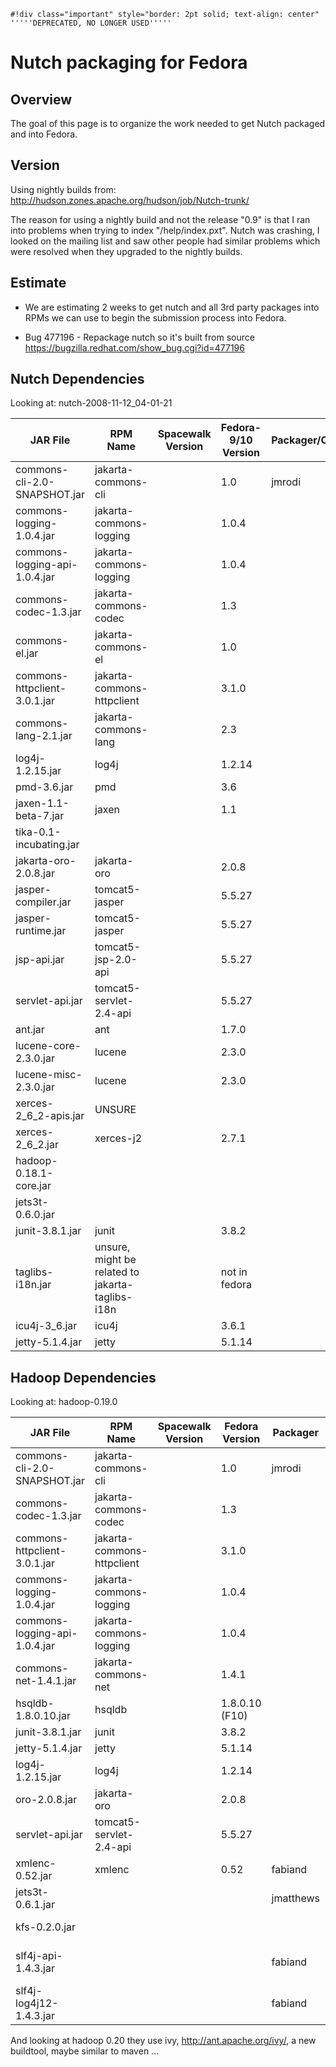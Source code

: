 
    #!div class="important" style="border: 2pt solid; text-align: center" 
    '''''DEPRECATED, NO LONGER USED''''' 
# Nutch packaging for Fedora
 

## Overview

The goal of this page is to organize the work needed to get Nutch packaged and into Fedora. 

## Version

Using nightly builds from: http://hudson.zones.apache.org/hudson/job/Nutch-trunk/

 The reason for using a nightly build and not the release "0.9" is that I ran into problems when trying to index "/help/index.pxt".  Nutch was crashing, I looked on the mailing list and saw other people had similar problems which were resolved when they upgraded to the nightly builds.
## Estimate

 * We are estimating 2 weeks to get nutch and all 3rd party packages into RPMs we can use to begin the submission process into Fedora.

 * Bug 477196 -  Repackage nutch so it's built from source  https://bugzilla.redhat.com/show_bug.cgi?id=477196
## Nutch Dependencies

Looking at: nutch-2008-11-12_04-01-21


|  JAR File  |  RPM Name  |  Spacewalk Version  |  Fedora-9/10 Version  |  Packager/Owner  |  Comments  |  Status |
| --- | --- | --- | --- | --- | --- | --- |
|  commons-cli-2.0-SNAPSHOT.jar  |  jakarta-commons-cli  |    |  1.0  |  jmrodi  |  Might need a version upgrade? Orphaned in Fedora |    |  |
|  commons-logging-1.0.4.jar  |  jakarta-commons-logging  |    |  1.0.4  |    |    |  DONE  |
|  commons-logging-api-1.0.4.jar  |  jakarta-commons-logging  |    |  1.0.4  |    |    |  DONE  |
|  commons-codec-1.3.jar  |  jakarta-commons-codec  |    |  1.3  |    |    |  DONE  |
|  commons-el.jar  |  jakarta-commons-el  |    |  1.0  |    |  under jetty-ext   |  DONE  |
|  commons-httpclient-3.0.1.jar  |  jakarta-commons-httpclient  |    |  3.1.0  |    |    |    |  |
|  commons-lang-2.1.jar  |  jakarta-commons-lang  |    |  2.3  |    |    |    |  |
|  log4j-1.2.15.jar  |  log4j  |    |  1.2.14  |    |    |  IN_FEDORA  |
|  pmd-3.6.jar  |  pmd  |    |  3.6  |    |    |  DONE  |
|  jaxen-1.1-beta-7.jar  |  jaxen  |    |  1.1  |    |  under pmd-ext   |  DONE  |
|  tika-0.1-incubating.jar  |    |    |    |    |  http://www.apache.org/dyn/closer.cgi/incubator/tika  |  NEEDS_RPM  |
|  jakarta-oro-2.0.8.jar  |  jakarta-oro  |    |  2.0.8  |    |    |  IN_FEDORA  |
|  jasper-compiler.jar  |  tomcat5-jasper  |    |  5.5.27  |   |  under jetty-ext  |   |  |
|  jasper-runtime.jar   |  tomcat5-jasper  |    |  5.5.27  |   |  under jetty-ext  |   |  |
|  jsp-api.jar  |  tomcat5-jsp-2.0-api  |    |  5.5.27  |   |  as tomcat5-jsp-2.0-api in Fedora  |  IN_FEDORA  |
|  servlet-api.jar  |  tomcat5-servlet-2.4-api  |    |  5.5.27  |    |  as tomcat6-servlet-2.5-api in Fedora  |  IN_FEDORA  |
|  ant.jar  |  ant  |    |  1.7.0  |   |  under jetty-ext  |  IN_FEDORA  |
|  lucene-core-2.3.0.jar   |  lucene  |    |  2.3.0  |    |    |  DONE  |
|  lucene-misc-2.3.0.jar  |  lucene  |    |  2.3.0  |    |    |  DONE  |
|  xerces-2_6_2-apis.jar  |  UNSURE  |    |    |    |  This might be included with xerces-j2, not sure  |    |  |
|  xerces-2_6_2.jar  |  xerces-j2  |    |  2.7.1  |    |    |    |  |
|  hadoop-0.18.1-core.jar  |    |    |    |    |    |    |  |
|  jets3t-0.6.0.jar  |    |    |    |    |  https://jets3t.dev.java.net/  |  NEEDS_RPM  |
|  junit-3.8.1.jar   |  junit  |    |  3.8.2  |    |    |  IN_FEDORA   |
|  taglibs-i18n.jar  |  unsure, might be related to jakarta-taglibs-i18n  |    |  not in fedora  |    |    |  NEEDS_RPM  |
|  icu4j-3_6.jar   |  icu4j  |    |  3.6.1  |    |    |  DONE  |
|  jetty-5.1.4.jar  |  jetty  |    |  5.1.14  |    |    |  DONE  |
## Hadoop Dependencies
 

Looking at: hadoop-0.19.0

|  JAR File  |  RPM Name  |  Spacewalk Version  |  Fedora Version  |  Packager  |  Comments  |  Status |
| --- | --- | --- | --- | --- | --- | --- |
|  commons-cli-2.0-SNAPSHOT.jar  |  jakarta-commons-cli  |    |  1.0  |  jmrodi  |  Might need a version upgrade?  |    |  |
|  commons-codec-1.3.jar  |  jakarta-commons-codec  |    |  1.3  |    |    |  ORPHANED_IN_FEDORA  |
|  commons-httpclient-3.0.1.jar  |  jakarta-commons-httpclient  |    |  3.1.0  |    |    |  ORPHANED_IN_FEDORA  |
|  commons-logging-1.0.4.jar  |  jakarta-commons-logging  |    |  1.0.4  |    |    |  ORPHANED_IN_FEDORA  |
|  commons-logging-api-1.0.4.jar  |  jakarta-commons-logging  |    |  1.0.4  |    |    |  ORPHANED_IN_FEDORA  |
|  commons-net-1.4.1.jar  |   jakarta-commons-net  |    |  1.4.1  |    |    |  ORPHANED_IN_FEDORA  |
|  hsqldb-1.8.0.10.jar  |  hsqldb   |    |  1.8.0.10 (F10)  |    |    |  IN_FEDORA  |
|  junit-3.8.1.jar   |  junit  |    |  3.8.2  |    |    |  IN_FEDORA  |
|  jetty-5.1.4.jar  |  jetty  |    |  5.1.14  |    |    |  IN_FEDORA  |
|  log4j-1.2.15.jar  |  log4j  |    |  1.2.14  |    |    |  IN_FEDORA  |
|  oro-2.0.8.jar  |  jakarta-oro  |    |  2.0.8  |    |    |  IN_FEDORA  |
|  servlet-api.jar  |  tomcat5-servlet-2.4-api  |    |  5.5.27  |    |    |  IN_FEDORA  |
| xmlenc-0.52.jar   |  xmlenc  |    |  0.52  |  fabiand   |  http://xmlenc.sourceforge.net/  |  IN_FEDORA  |
|  jets3t-0.6.1.jar  |    |   |    |  jmatthews  |  https://jets3t.dev.java.net/  |  FedoraPackageReview - [bz 484281](https://bugzilla.redhat.com/show_bug.cgi?id=484281) |
|  kfs-0.2.0.jar  |    |    |    |    |  http://kosmosfs.wiki.sourceforge.net/  |  BUILD FAILED, I think it needs log4cpp  |
|  slf4j-api-1.4.3.jar  |    |    |    |  fabiand  |  Build uses maven, http://www.slf4j.org/dist/slf4j-1.5.5.tar.gz  |  NEEDS_RPM, IN_PROGRESS - fabiand  |
|  slf4j-log4j12-1.4.3.jar  |    |    |    |  fabiand  |  Build uses maven, http://www.slf4j.org/dist/slf4j-1.5.5.tar.gz  |  NEEDS_RPM, IN_PROGRESS - fabiand  |

And looking at hadoop 0.20 they use ivy, http://ant.apache.org/ivy/, a new buildtool, maybe similar to maven ...







